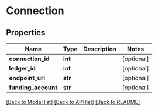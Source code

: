 # Connection

## Properties
Name | Type | Description | Notes
------------ | ------------- | ------------- | -------------
**connection_id** | **int** |  | [optional] 
**ledger_id** | **int** |  | [optional] 
**endpoint_url** | **str** |  | [optional] 
**funding_account** | **str** |  | [optional] 

[[Back to Model list]](../README.md#documentation-for-models) [[Back to API list]](../README.md#documentation-for-api-endpoints) [[Back to README]](../README.md)



